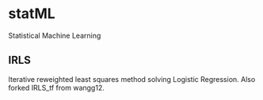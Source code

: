 # statML
Statistical Machine Learning

## IRLS
Iterative reweighted least squares method solving Logistic Regression. Also forked IRLS_tf from wangg12.